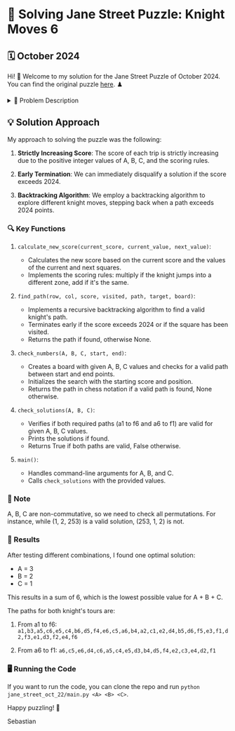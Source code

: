 # 🏰 Solving Jane Street Puzzle: Knight Moves 6 
## 🗓️ October 2024

Hi! 👋 Welcome to my solution for the Jane Street Puzzle of October 2024. You can find the original puzzle [here](https://www.janestreet.com/puzzles/knight-moves-6-index/). ♟️

<details><summary> 📜 Problem Description</summary>

### 🎯 Objective
Pick distinct positive integers A, B, and C, and place them in the grid. Create two corner-to-corner trips that each score exactly 2024 points.

### 🐴 Rules
- Trips use knight's moves
- No square revisits allowed
- Two required trips: a1 to f6, and a6 to f1

### 🧮 Scoring
1. Start with A points
2. For each move:
   - Between different integers: Multiply score by destination value
   - Within same integer: Add destination value to score

### 🏆 Challenge
Find A, B, C, and trips that meet the criteria. Minimize A + B + C.

### 📝 Submission Format
`A,B,C,a1-to-f6-tour,a6-to-f1-tour`  
Example: `1,2,253,a1,b3,c5,d3,f4,d5,f6,a6,c5,a4,b2,c4,d2,f1`

### 🏅 Leaderboard Qualification
A + B + C must be less than 50.

</details>

## 💡 Solution Approach

My approach to solving the puzzle was the following:

1. **Strictly Increasing Score**: The score of each trip is strictly increasing due to the positive integer values of A, B, C, and the scoring rules.

2. **Early Termination**: We can immediately disqualify a solution if the score exceeds 2024. 

3. **Backtracking Algorithm**: We employ a backtracking algorithm to explore different knight moves, stepping back when a path exceeds 2024 points.

### 🔍 Key Functions

1. `calculate_new_score(current_score, current_value, next_value)`:
   - Calculates the new score based on the current score and the values of the current and next squares.
   - Implements the scoring rules: multiply if the knight jumps into a different zone, add if it's the same.

2. `find_path(row, col, score, visited, path, target, board)`:
   - Implements a recursive backtracking algorithm to find a valid knight's path.
   - Terminates early if the score exceeds 2024 or if the square has been visited.
   - Returns the path if found, otherwise None.

3. `check_numbers(A, B, C, start, end)`:
   - Creates a board with given A, B, C values and checks for a valid path between start and end points.
   - Initializes the search with the starting score and position.
   - Returns the path in chess notation if a valid path is found, None otherwise.

4. `check_solutions(A, B, C)`:
   - Verifies if both required paths (a1 to f6 and a6 to f1) are valid for given A, B, C values.
   - Prints the solutions if found.
   - Returns True if both paths are valid, False otherwise.

5. `main()`:
   - Handles command-line arguments for A, B, and C.
   - Calls `check_solutions` with the provided values.

### 📝 Note

A, B, C are non-commutative, so we need to check all permutations. For instance, while (1, 2, 253) is a valid solution, (253, 1, 2) is not.

### 🎉 Results

After testing different combinations, I found one optimal solution:

- A = 3
- B = 2
- C = 1

This results in a sum of 6, which is the lowest possible value for A + B + C.

The paths for both knight's tours are:

1. From a1 to f6:
   `a1,b3,a5,c6,e5,c4,b6,d5,f4,e6,c5,a6,b4,a2,c1,e2,d4,b5,d6,f5,e3,f1,d2,f3,e1,d3,f2,e4,f6`

2. From a6 to f1:
   `a6,c5,e6,d4,c6,a5,c4,e5,d3,b4,d5,f4,e2,c3,e4,d2,f1`

### 🖥️ Running the Code
If you want to run the code, you can clone the repo and run `python jane_street_oct_22/main.py <A> <B> <C>`.

Happy puzzling! 🧩

Sebastian
